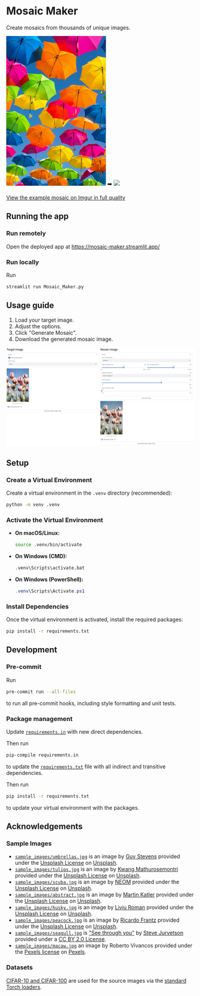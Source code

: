 # Mosaic Maker

Create mosaics from thousands of unique images.

<img src="sample_images/umbrellas.jpg" height="400"> ➡️ <img src="https://i.imgur.com/yLJ4r09.jpg" height="400">

[View the example mosaic on Imgur in full quality](https://imgur.com/gallery/AUaAlhb)

## Running the app

### Run remotely

Open the deployed app at <https://mosaic-maker.streamlit.app/>

### Run locally

Run

```bash
streamlit run Mosaic_Maker.py
```

## Usage guide

1. Load your target image.
2. Adjust the options.
3. Click "Generate Mosaic".
4. Download the generated mosaic image.

![Mosaic maker example app usage screenshot](app_usage_images/mosaic_maker_screenshot.jpg)

## Setup

### Create a Virtual Environment

Create a virtual environment in the `.venv` directory (recommended):

```bash
python -m venv .venv
```

### Activate the Virtual Environment

- **On macOS/Linux:**

  ```bash
  source .venv/bin/activate
  ```

- **On Windows (CMD):**

  ```cmd
  .venv\Scripts\activate.bat
  ```

- **On Windows (PowerShell):**

  ```powershell
  .venv\Scripts\Activate.ps1
  ```

### Install Dependencies

Once the virtual environment is activated, install the required packages:

```bash
pip install -r requirements.txt
```

## Development

### Pre-commit

Run

```bash
pre-commit run --all-files
```

to run all pre-commit hooks, including style formatting and unit tests.

### Package management

Update [`requirements.in`](requirements.in) with new direct dependencies.

Then run

```bash
pip-compile requirements.in
```

to update the [`requirements.txt`](requirements.txt) file with all indirect and transitive dependencies.

Then run

```bash
pip install -r requirements.txt
```

to update your virtual environment with the packages.

## Acknowledgements

### Sample Images

- [`sample_images/umbrellas.jpg`](/sample_images/umbrellas.jpg) is an image by [Guy Stevens](https://unsplash.com/@gstevens0884?utm_content=creditCopyText&utm_medium=referral&utm_source=unsplash) provided under the [Unsplash License](https://unsplash.com/license) on [Unsplash](https://unsplash.com/photos/person-taking-photo-of-assorted-color-umbrellas-dEGu-oCuB1Y?utm_content=creditCopyText&utm_medium=referral&utm_source=unsplash).
- [`sample_images/tulips.jpg`](/sample_images/tulips.jpg) is an image by [Kwang Mathurosemontri](https://unsplash.com/@gemini_zucha89?utm_content=creditCopyText&utm_medium=referral&utm_source=unsplash) provided under the [Unsplash License](https://unsplash.com/license) on [Unsplash](https://unsplash.com/photos/shallow-focus-photography-of-white-and-pink-petaled-flowers-fY1ECB1RCd0?utm_content=creditCopyText&utm_medium=referral&utm_source=unsplash).
- [`sample_images/scuba.jpg`](/sample_images/scuba.jpg) is an image by [NEOM](https://unsplash.com/@neom?utm_content=creditCopyText&utm_medium=referral&utm_source=unsplash) provided under the [Unsplash License](https://unsplash.com/license) on [Unsplash](https://unsplash.com/photos/a-person-swimming-over-a-colorful-coral-reef-eNIGxtOdB10?utm_content=creditCopyText&utm_medium=referral&utm_source=unsplash).
- [`sample_images/abstract.jpg`](/sample_images/abstract.jpg) is an image by [Martin Katler](https://unsplash.com/@martinkatler?utm_content=creditCopyText&utm_medium=referral&utm_source=unsplash) provided under the [Unsplash License](https://unsplash.com/license) on [Unsplash](https://unsplash.com/photos/a-red-white-and-blue-abstract-background-S-Lm2lhayi0?utm_content=creditCopyText&utm_medium=referral&utm_source=unsplash).
- [`sample_images/husky.jpg`](/sample_images/husky.jpg) is an image by [Liviu Roman](https://unsplash.com/@liviuroman?utm_content=creditCopyText&utm_medium=referral&utm_source=unsplash) provided under the [Unsplash License](https://unsplash.com/license) on [Unsplash](https://unsplash.com/photos/close-up-photography-black-and-white-siberian-husky-mNmOgYtwVpQ?utm_content=creditCopyText&utm_medium=referral&utm_source=unsplash).
- [`sample_images/peacock.jpg`](/sample_images/husky.jpg) is an image by [Ricardo Frantz](https://unsplash.com/@ricardofrantz?utm_content=creditCopyText&utm_medium=referral&utm_source=unsplash) provided under the [Unsplash License](https://unsplash.com/license) on [Unsplash](https://unsplash.com/photos/photo-of-blue-and-green-peacock-GvyyGV2uWns?utm_content=creditCopyText&utm_medium=referral&utm_source=unsplash).
- [`sample_images/seagull.jpg`](/sample_images/seagull.jpg) is ["See through you"](https://www.flickr.com/photos/jurvetson/99473679/) by [Steve Jurvetson](https://www.flickr.com/photos/jurvetson/) provided under a [CC BY 2.0 License](https://creativecommons.org/licenses/by/2.0/).
- [`sample_images/macaw.jpg`](/sample_images/macaw.jpg) an image by Roberto Vivancos provided under the [Pexels license](https://www.pexels.com/license/) on [Pexels](https://www.pexels.com/photo/shallow-focus-photography-of-green-yellow-and-blue-bird-2190209).

### Datasets

[CIFAR-10 and CIFAR-100](https://www.cs.toronto.edu/~kriz/cifar.html) are used for the source images via the [standard Torch loaders](https://pytorch.org/vision/main/datasets.html).
